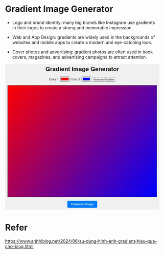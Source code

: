 # Gradient Image Generator
* Logo and brand identity: many big brands like Instagram use gradients in their logos to create a strong and memorable impression.

* Web and App Design: gradients are widely used in the backgrounds of websites and mobile apps to create a modern and eye-catching look.

* Cover photos and advertising: gradient photos are often used in book covers, magazines, and advertising campaigns to attract attention.

![Gradient Image Generator](https://raw.githubusercontent.com/anhhiblog/ahi/main/image/ahi-gradient.webp)
# Refer
https://www.anhhiblog.net/2024/06/su-dung-hinh-anh-gradient-hieu-qua-cho-blog.html

